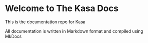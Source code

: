 # Welcome to The Kasa Docs

This is the documentation repo for Kasa

All documentation is written in Markdown format and compiled using MkDocs
